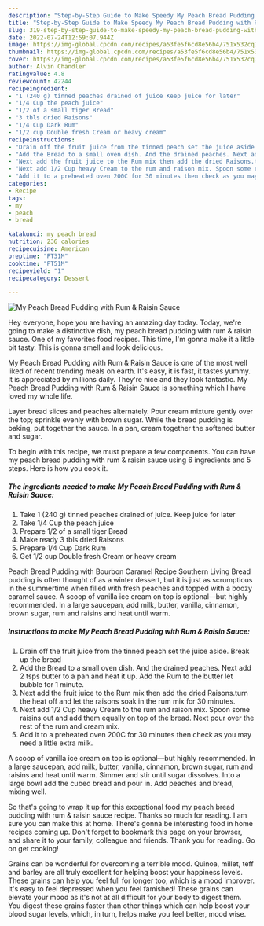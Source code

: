 ```yaml
---
description: "Step-by-Step Guide to Make Speedy My Peach Bread Pudding with Rum &amp;amp; Raisin Sauce"
title: "Step-by-Step Guide to Make Speedy My Peach Bread Pudding with Rum &amp;amp; Raisin Sauce"
slug: 319-step-by-step-guide-to-make-speedy-my-peach-bread-pudding-with-rum-and-amp-raisin-sauce
date: 2022-07-24T12:59:07.944Z
image: https://img-global.cpcdn.com/recipes/a53fe5f6cd8e56b4/751x532cq70/my-peach-bread-pudding-with-rum-raisin-sauce-recipe-main-photo.jpg
thumbnail: https://img-global.cpcdn.com/recipes/a53fe5f6cd8e56b4/751x532cq70/my-peach-bread-pudding-with-rum-raisin-sauce-recipe-main-photo.jpg
cover: https://img-global.cpcdn.com/recipes/a53fe5f6cd8e56b4/751x532cq70/my-peach-bread-pudding-with-rum-raisin-sauce-recipe-main-photo.jpg
author: Alvin Chandler
ratingvalue: 4.8
reviewcount: 42244
recipeingredient:
- "1 (240 g) tinned peaches drained of juice Keep juice for later"
- "1/4 Cup the peach juice"
- "1/2 of a small tiger Bread"
- "3 tbls dried Raisons"
- "1/4 Cup Dark Rum"
- "1/2 cup Double fresh Cream or heavy cream"
recipeinstructions:
- "Drain off the fruit juice from the tinned peach set the juice aside. Break up the bread"
- "Add the Bread to a small oven dish. And the drained peaches. Next add 2 tsps butter to a pan and heat it up. Add the Rum to the butter let bubble for 1 minute."
- "Next add the fruit juice to the Rum mix then add the dried Raisons.turn the heat off and let the raisons soak in the rum mix for 30 minutes."
- "Next add 1/2 Cup heavy Cream to the rum and raison mix. Spoon some raisins out and add them equally on top of the bread. Next pour over the rest of the rum and cream mix."
- "Add it to a preheated oven 200C for 30 minutes then check as you may need a little extra milk."
categories:
- Recipe
tags:
- my
- peach
- bread

katakunci: my peach bread 
nutrition: 236 calories
recipecuisine: American
preptime: "PT31M"
cooktime: "PT51M"
recipeyield: "1"
recipecategory: Dessert

---
```



![My Peach Bread Pudding with Rum &amp; Raisin Sauce](https://img-global.cpcdn.com/recipes/a53fe5f6cd8e56b4/751x532cq70/my-peach-bread-pudding-with-rum-raisin-sauce-recipe-main-photo.jpg)

Hey everyone, hope you are having an amazing day today. Today, we're going to make a distinctive dish, my peach bread pudding with rum &amp; raisin sauce. One of my favorites food recipes. This time, I'm gonna make it a little bit tasty. This is gonna smell and look delicious.

My Peach Bread Pudding with Rum &amp; Raisin Sauce is one of the most well liked of recent trending meals on earth. It's easy, it is fast, it tastes yummy. It is appreciated by millions daily. They're nice and they look fantastic. My Peach Bread Pudding with Rum &amp; Raisin Sauce is something which I have loved my whole life.

Layer bread slices and peaches alternately. Pour cream mixture gently over the top; sprinkle evenly with brown sugar. While the bread pudding is baking, put together the sauce. In a pan, cream together the softened butter and sugar.


To begin with this recipe, we must prepare a few components. You can have my peach bread pudding with rum &amp; raisin sauce using 6 ingredients and 5 steps. Here is how you cook it.

<!--inarticleads1-->

##### The ingredients needed to make My Peach Bread Pudding with Rum &amp; Raisin Sauce:

1. Take 1 (240 g) tinned peaches drained of juice. Keep juice for later
1. Take 1/4 Cup the peach juice
1. Prepare 1/2 of a small tiger Bread
1. Make ready 3 tbls dried Raisons
1. Prepare 1/4 Cup Dark Rum
1. Get 1/2 cup Double fresh Cream or heavy cream


Peach Bread Pudding with Bourbon Caramel Recipe Southern Living Bread pudding is often thought of as a winter dessert, but it is just as scrumptious in the summertime when filled with fresh peaches and topped with a boozy caramel sauce. A scoop of vanilla ice cream on top is optional—but highly recommended. In a large saucepan, add milk, butter, vanilla, cinnamon, brown sugar, rum and raisins and heat until warm. 

<!--inarticleads2-->

##### Instructions to make My Peach Bread Pudding with Rum &amp; Raisin Sauce:

1. Drain off the fruit juice from the tinned peach set the juice aside. Break up the bread
1. Add the Bread to a small oven dish. And the drained peaches. Next add 2 tsps butter to a pan and heat it up. Add the Rum to the butter let bubble for 1 minute.
1. Next add the fruit juice to the Rum mix then add the dried Raisons.turn the heat off and let the raisons soak in the rum mix for 30 minutes.
1. Next add 1/2 Cup heavy Cream to the rum and raison mix. Spoon some raisins out and add them equally on top of the bread. Next pour over the rest of the rum and cream mix.
1. Add it to a preheated oven 200C for 30 minutes then check as you may need a little extra milk.


A scoop of vanilla ice cream on top is optional—but highly recommended. In a large saucepan, add milk, butter, vanilla, cinnamon, brown sugar, rum and raisins and heat until warm. Simmer and stir until sugar dissolves. Into a large bowl add the cubed bread and pour in. Add peaches and bread, mixing well. 

So that's going to wrap it up for this exceptional food my peach bread pudding with rum &amp; raisin sauce recipe. Thanks so much for reading. I am sure you can make this at home. There's gonna be interesting food in home recipes coming up. Don't forget to bookmark this page on your browser, and share it to your family, colleague and friends. Thank you for reading. Go on get cooking!

Grains can be wonderful for overcoming a terrible mood. Quinoa, millet, teff and barley are all truly excellent for helping boost your happiness levels. These grains can help you feel full for longer too, which is a mood improver. It's easy to feel depressed when you feel famished! These grains can elevate your mood as it's not at all difficult for your body to digest them. You digest these grains faster than other things which can help boost your blood sugar levels, which, in turn, helps make you feel better, mood wise.
